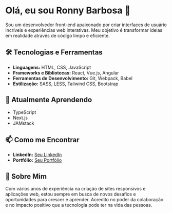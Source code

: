 # Olá, eu sou Ronny Barbosa 👋

Sou um desenvolvedor front-end apaixonado por criar interfaces de usuário incríveis e experiências web interativas. Meu objetivo é transformar ideias em realidade através de código limpo e eficiente.

## 🛠️ Tecnologias e Ferramentas

- **Linguagens:** HTML, CSS, JavaScript
- **Frameworks e Bibliotecas:** React, Vue.js, Angular
- **Ferramentas de Desenvolvimento:** Git, Webpack, Babel
- **Estilização:** SASS, LESS, Tailwind CSS, Bootstrap

## 🌱 Atualmente Aprendendo

- TypeScript
- Next.js
- JAMstack

## 📫 Como me Encontrar

- **LinkedIn:** [Seu LinkedIn](link-para-seu-linkedin)
- **Portfólio:** [Seu Portfólio](link-para-seu-portfolio)

## 🚀 Sobre Mim

Com vários anos de experiência na criação de sites responsivos e aplicações web, estou sempre em busca de novos desafios e oportunidades para crescer e aprender. Acredito no poder da colaboração e no impacto positivo que a tecnologia pode ter na vida das pessoas.
